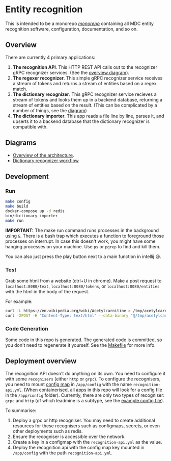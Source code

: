 # Entity recognition

This is intended to be a monorepo [*monorepo*](https://www.atlassian.com/git/tutorials/monorepos) containing all MDC entity recognition software, configuration, documentation, and so on.

## Overview
There are currently 4 primary applications:
1. **The recognition API**. This HTTP REST API calls out to the recognizer gRPC recognizer services. (See the [overview diagram](#diagrams)).
2. **The regexer recognizer**. This simple gRPC recognizer service receives a stream of tokens and returns a stream of entities based on a regex match.
3. **The dictionary recognizer**. This gRPC recognizer service recieves a stream of tokens and looks them up in a backend database, returning a stream of entities based on the result. (This can be complicated by a number of things, see the [diagram](#diagrams))
4. **The dictionary importer**. This app reads a file line by line, parses it, and upserts it to a backend database that the dictionary recognizer is compatible with.
## Diagrams
* [Overview of the architecture](https://lucid.app/lucidchart/1598c66b-ddb5-486c-a706-5d8a44f07220/edit?page=0_0#).
* [Dictionary recognizer workflow](https://lucid.app/lucidchart/899a175a-a933-4f8d-9b4f-ff6d93f72896/edit?beaconFlowId=CD8D681A5455AD49&page=0_0#)

## Development
### Run
```bash
make config
make build
docker-compose up -d redis
bin/dictionary-importer
make run
```
**IMPORTANT:** The make run command runs processes in the background using `&`. There is a bash trap which executes a function to foreground those processes on interrupt. In case this doesn't work, you might have some hanging processes on your machine. Use `ps` or `pgrep` to find and kill them.


You can also just press the play button next to a main function in intellij :smiley:.
### Test
Grab some html from a website (ctrl+U in chrome). Make a post request to `localhost:8080/text`, `localhost:8080/tokens`, or `localhost:8080/entities` with the html in the body of the request.

For example:
```bash
curl -L https://en.wikipedia.org/wiki/Acetylcarnitine > /tmp/acetylcarnitine.html
curl -XPOST -H "Content-Type: text/html" --data-binary "@/tmp/acetylcarnitine.html" 'http://localhost:8080/entities?recogniser=dictionary'
```

### Code Generation
Some code in this repo is generated. The generated code is committed, so you don't need to regenerate it yourself. See the [Makefile](Makefile) for more info.

## Deployment overview
The recognition API doesn't do anything on its own. You need to configure it with some `recognisers` (either `http` or `grpc`).
To configure the recognisers, you need to mount [config map](https://kubernetes.io/docs/concepts/configuration/configmap/) in `/app/config` with the name `recognition-api.yml`.
(When containerised, all apps in this repo will look for a config file in the `/app/config` folder).
Currently, there are only two types of recogniser: `grpc` and `http` (of which leadmine is a subtype, see the [example config file](./config/recognition-api.example.yml)).

To summarise:
1. Deploy a grpc or http recogniser. You may need to create additional resources for these recognisers such as configmaps, secrets, or even other deployments such as redis.
2. Ensure the recogniser is accessible over the network.
3. Create a key in a configmap with the `recognition-api.yml` as the value.
4. Deploy the recognition api with the config map key mounted in `/app/config` with the path `recognition-api.yml`.
